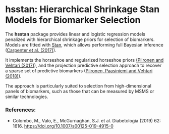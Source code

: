 # hsstan: Hierarchical Shrinkage Stan Models for Biomarker Selection

The **hsstan** package provides linear and logistic regression models penalized
with hierarchical shrinkage priors for selection of biomarkers. Models are
fitted with [Stan](https://mc-stan.org), which allows performing full Bayesian
inference ([Carpenter et al. (2017)](https://dx.doi.org/10.18637/jss.v076.i01)).

It implements the horseshoe and regularized horseshoe priors [(Piironen and
Vehtari (2017)](https://dx.doi.org/10.1214/17-EJS1337SI>)), and the projection
predictive selection approach to recover a sparse set of predictive biomarkers
([Piironen, Paasiniemi and Vehtari (2018)](https://arxiv.org/abs/1810.02406)).

The approach is particularly suited to selection from high-dimensional panels
of biomarkers, such as those that can be measured by MSMS or similar technologies.

### References:

* Colombo, M., Valo, E., McGurnaghan, S.J. et al. Diabetologia (2019) 62: 1616.
  https://doi.org/10.1007/s00125-019-4915-0

